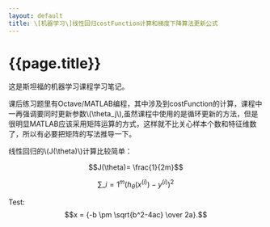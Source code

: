 ```yaml
---
layout: default
title: \[机器学习\]线性回归costFunction计算和梯度下降算法更新公式
---
```

{{page.title}}
===============
这是斯坦福的机器学习课程学习笔记。

课后练习题里有Octave/MATLAB编程，其中涉及到costFunction的计算，课程中一再强调要同时更新参数\\(\theta_j\\),虽然课程中使用的是循环更新的方法，但是很明显MATLAB应该采用矩阵运算的方式，这样就不比关心样本个数和特征维数了，所以有必要把矩阵的写法推导一下。

线性回归的\\(J(\theta)\\)计算比较简单：


$$J(\theta)= \frac{1}{2m}$$


$$\sum\_{i=1}^m{(h_\theta(x^{(i)})-y^{(i)})^2}$$


Test:
$$x = {-b \pm \sqrt{b^2-4ac} \over 2a}.$$
